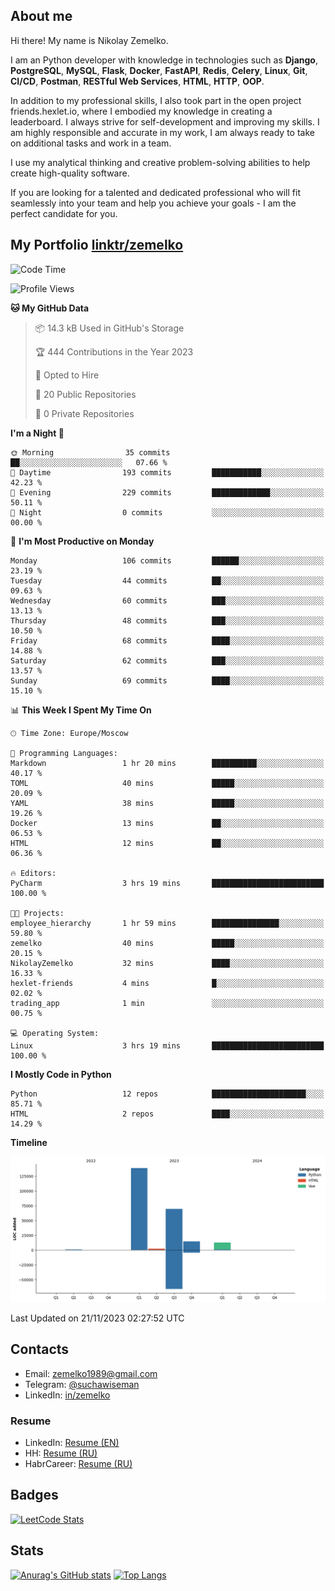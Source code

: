 ## About me
Hi there! My name is Nikolay Zemelko. 

I am an Python developer with knowledge in technologies such as **Django**, **PostgreSQL**, **MySQL**, **Flask**, **Docker**, **FastAPI**, **Redis**, **Celery**, **Linux**, **Git**, **CI/CD**, **Postman**, **RESTful Web Services**, **HTML**, **HTTP**, **OOP**.

In addition to my professional skills, I also took part in the open project friends.hexlet.io, where I embodied my knowledge in creating a leaderboard.
I always strive for self-development and improving my skills. I am highly responsible and accurate in my work, I am always ready to take on additional tasks and work in a team.

I use my analytical thinking and creative problem-solving abilities to help create high-quality software.

If you are looking for a talented and dedicated professional who will fit seamlessly into your team and help you achieve your goals - I am the perfect candidate for you.

## My Portfolio [linktr/zemelko](https://linktr.ee/zemelko)


<!--START_SECTION:waka-->
![Code Time](http://img.shields.io/badge/Code%20Time-3%20hrs%2019%20mins-blue)

![Profile Views](http://img.shields.io/badge/Profile%20Views-70-blue)

**🐱 My GitHub Data** 

> 📦 14.3 kB Used in GitHub's Storage 
 > 
> 🏆 444 Contributions in the Year 2023
 > 
> 💼 Opted to Hire
 > 
> 📜 20 Public Repositories 
 > 
> 🔑 0 Private Repositories 
 > 
**I'm a Night 🦉** 

```text
🌞 Morning                35 commits          ██░░░░░░░░░░░░░░░░░░░░░░░   07.66 % 
🌆 Daytime                193 commits         ███████████░░░░░░░░░░░░░░   42.23 % 
🌃 Evening                229 commits         █████████████░░░░░░░░░░░░   50.11 % 
🌙 Night                  0 commits           ░░░░░░░░░░░░░░░░░░░░░░░░░   00.00 % 
```
📅 **I'm Most Productive on Monday** 

```text
Monday                   106 commits         ██████░░░░░░░░░░░░░░░░░░░   23.19 % 
Tuesday                  44 commits          ██░░░░░░░░░░░░░░░░░░░░░░░   09.63 % 
Wednesday                60 commits          ███░░░░░░░░░░░░░░░░░░░░░░   13.13 % 
Thursday                 48 commits          ███░░░░░░░░░░░░░░░░░░░░░░   10.50 % 
Friday                   68 commits          ████░░░░░░░░░░░░░░░░░░░░░   14.88 % 
Saturday                 62 commits          ███░░░░░░░░░░░░░░░░░░░░░░   13.57 % 
Sunday                   69 commits          ████░░░░░░░░░░░░░░░░░░░░░   15.10 % 
```


📊 **This Week I Spent My Time On** 

```text
🕑︎ Time Zone: Europe/Moscow

💬 Programming Languages: 
Markdown                 1 hr 20 mins        ██████████░░░░░░░░░░░░░░░   40.17 % 
TOML                     40 mins             █████░░░░░░░░░░░░░░░░░░░░   20.09 % 
YAML                     38 mins             █████░░░░░░░░░░░░░░░░░░░░   19.26 % 
Docker                   13 mins             ██░░░░░░░░░░░░░░░░░░░░░░░   06.53 % 
HTML                     12 mins             ██░░░░░░░░░░░░░░░░░░░░░░░   06.36 % 

🔥 Editors: 
PyCharm                  3 hrs 19 mins       █████████████████████████   100.00 % 

🐱‍💻 Projects: 
employee_hierarchy       1 hr 59 mins        ███████████████░░░░░░░░░░   59.80 % 
zemelko                  40 mins             █████░░░░░░░░░░░░░░░░░░░░   20.15 % 
NikolayZemelko           32 mins             ████░░░░░░░░░░░░░░░░░░░░░   16.33 % 
hexlet-friends           4 mins              █░░░░░░░░░░░░░░░░░░░░░░░░   02.02 % 
trading_app              1 min               ░░░░░░░░░░░░░░░░░░░░░░░░░   00.75 % 

💻 Operating System: 
Linux                    3 hrs 19 mins       █████████████████████████   100.00 % 
```

**I Mostly Code in Python** 

```text
Python                   12 repos            █████████████████████░░░░   85.71 % 
HTML                     2 repos             ████░░░░░░░░░░░░░░░░░░░░░   14.29 % 
```



**Timeline**

![Lines of Code chart](https://raw.githubusercontent.com/zemelko/zemelko/main/assets/bar_graph.png)


 Last Updated on 21/11/2023 02:27:52 UTC
<!--END_SECTION:waka-->

## Contacts

* Email: [zemelko1989@gmail.com](mailto:zemelko1989@gmail.com)
* Telegram: [@suchawiseman](https://t.me/suchawiseman)
* LinkedIn: [in/zemelko](https://www.linkedin.com/in/zemelko)

### Resume

* LinkedIn: [Resume (EN)](https://www.linkedin.com/in/zemelko)
* HH: [Resume (RU)](https://hh.ru/resume/4a4435a9ff09e87f6c0039ed1f4e475572454c)
* HabrCareer: [Resume (RU)](https://career.habr.com/zemelko1)

## Badges

[![LeetCode Stats](https://leetcode.card.workers.dev/zemelko?font=source_code_pro&extension=null)](https://leetcode.com/zemelko/)

## Stats
[![Anurag's GitHub stats](https://github-readme-stats.vercel.app/api?username=zemelko)](https://github.com/zemelko/github-readme-stats)
[![Top Langs](https://github-readme-stats.vercel.app/api/top-langs/?username=zemelko&layout=compact&langs_count=10)](https://github.com/zemelko/github-readme-stats)
